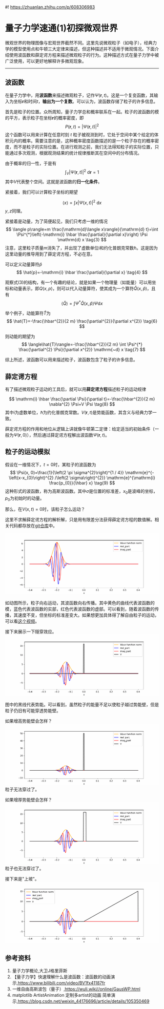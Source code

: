 #! https://zhuanlan.zhihu.com/p/608306983
# 量子力学速通(1)初探微观世界

微观世界的物理图像与宏观世界截然不同。这里先说微观粒子（如电子），经典力学的模型使用点和牛顿三大定律来描述，但这种描述并不适用于微观情况。下面介绍使用波函数和薛定谔方程来描述微观粒子的行为。这种描述方式在量子力学中被广泛使用，可以更好地解释许多微观现象。

---

## 波函数

在量子力学中，用**波函数**来描述微观粒子，记作$\Psi(\boldsymbol{r}, t)$。这是一个复变函数，其输入为坐标$\boldsymbol{r}$和时间$t$，**输出为一个复数**。可以认为，波函数存储了粒子的许多信息。

首先是粒子的位置。众所周知，量子力学总和概率联系在一起。粒子的波函数的模的平方，表示粒子在坐标$\boldsymbol{r}$的概率密度，即
$$
P(\boldsymbol{r},t) = |\Psi(\boldsymbol{r},t)|^2 \tag{1}
$$
这个函数可以用来计算在任意时刻 $t$ 粒子被观测到时，它处于空间中某个给定的体积元内的概率。需要注意的是，这种概率密度函数描述的是一个粒子存在的概率密度，而不是粒子的实际位置。在进行观测之前，我们无法得知粒子的实际位置，只能通过多次观测，根据观测结果的统计规律推断其在空间中的分布情况。

由于概率的归一性，于是有
$$
\int_{V}|\Psi(\boldsymbol{r}, t)|^{2} \mathrm{~d} \boldsymbol{r}=1 \tag{2}
$$
其中$V$代表整个空间。这就是波函数的**归一化条件**。

紧接着，我们可以计算粒子坐标的期望
<!-- $$
\langle \boldsymbol{r} \rangle=\int_{V} \boldsymbol{r} |\Psi(\boldsymbol{r}, t)|^{2} \mathrm{d} \boldsymbol{r} \tag{3}
$$ -->
$$
\langle x\rangle=\int x|\Psi(x, t)|^{2} \mathrm{~d} x
$$
$y,z$同理。

紧接着是动量，为了简便起见，我们只考虑一维的情况
$$
\langle p\rangle=m \frac{\mathrm{d}\langle x\rangle}{\mathrm{d} t}=\int \Psi^{*}\left(-\mathrm{i} \hbar \frac{\partial}{\partial x}\right) \Psi \mathrm{d} x \tag{3}
$$
注意，这里粒子质量$m$消失了，并出现了虚数单位$\mathrm{i}$和约化普朗克常数$\hbar$。这是因为这里动量的推导用到了薛定谔方程，不必在意。

可以定义动量算符$\hat{p}$
$$
\hat{p}=-\mathrm{i} \hbar \frac{\partial}{\partial x} \tag{4}
$$

观察式(3)的结构，有一个有趣的结论，就是如果一个物理量（如能量）可以用坐标和动量表示，即$Q(x,p)$，则可以代入动量算符，使其成为一个算符$\hat{Q}(x,\hat{p})$，且有
$$
\langle\hat{Q}\rangle=\int \Psi^{*} \hat{Q}(x, \hat{p}) \Psi \mathrm{d} x \tag{5}
$$

举个例子，动能算符$\hat{T}$为
$$
\hat{T}=-\frac{\hbar^{2}}{2 m} \frac{\partial^{2}}{\partial x^{2}} \tag{6}
$$

则动能的期望为
$$
\langle\hat{T}\rangle=-\frac{\hbar^{2}}{2 m} \int \Psi^{*} \frac{\partial^{2} \Psi}{\partial x^{2}} \mathrm{~d} x \tag{7}
$$

综上所述，波函数可以用来描述粒子，波函数包含了粒子的许多信息。

## 薛定谔方程

有了描述微观粒子运动的工具后，就可以用**薛定谔方程**描述粒子的运动规律
<!-- $$
i \hbar \frac{\partial \Psi}{\partial t}=-\frac{\hbar^{2}}{2 m} \frac{\partial^{2} \Psi}{\partial x^{2}}+V \Psi
$$ -->
$$
\mathrm{i} \hbar \frac{\partial \Psi}{\partial t}=-\frac{\hbar^{2}}{2 m} \nabla^{2} \Psi+V \Psi \tag{8}
$$
其中$\mathrm{i}$为虚数单位，$\hbar$为约化普朗克常数。$V(\boldsymbol{r},t)$是势能函数，其含义与经典力学一致。

薛定谔方程的作用和地位从逻辑上讲就像牛顿第二定律：给定适当的初始条件（一般为$\Psi(\boldsymbol{r},0)$），然后通过薛定谔方程解出波函数$\Psi(\boldsymbol{r},t)$。


## 粒子的运动模拟

假设在一维情况下，$t=0$时，某粒子的波函数为
$$
\Psi(x, 0)=\frac{1}{\left(2 \pi \sigma^{2}\right)^{1 / 4}} \mathrm{e}^{-\left(x-x_{0}\right)^{2} /\left(2 \sigma\right)^{2}} \mathrm{e}^{\mathrm{i} \frac{p_{0}}{\hbar} x} \tag{9}
$$
这种形式的波函数，称为高斯波函数。其中$\sigma$是位置的标准差，$x_{0}$是波峰的坐标，$p_{0}$为初始时的动量。


那么，在$V(x,t)=0$时，该粒子怎么运动？

这里不求解薛定谔方程的解析解，只是用有限差分法获得薛定谔方程的数值解。相关代码都存放在[git仓库](https://github.com/cjyyx/notes/tree/main/%E5%AD%A6%E4%B9%A0%E7%AC%94%E8%AE%B0/%E9%87%8F%E5%AD%90%E5%8A%9B%E5%AD%A6%E5%AF%BC%E8%AE%BA/PythonScript/1_1)中。


![](PythonScript/1_1/Free_particle.gif)

如动图所示，粒子向右运动，其波函数向右传播。其中黄色的曲线代表波函数的模，蓝色代表波函数的实部，红色代表波函数的虚部。可以看到，随着波函数的传播，其速度不变，但坐标的标准差变大。如果想更加具体得了解自由粒子的运动，可以看[这个视频](https://www.bilibili.com/video/BV1fx41187fr)。

接下来展示一下隧穿效应。
![](./PythonScript/1_1/tunneling_effect.gif)

图中的黑线代表势能。可以看到，虽然粒子的能量不足以使粒子越过势能壁，但是粒子仍旧有可能穿透势能壁。

如果增高势能壁会怎样？
![](./PythonScript/1_1/tunneling_effect_high.gif)
粒子无法穿过了。

如果增厚势能壁会怎样？
![](./PythonScript/1_1/tunneling_effect_thick.gif)
粒子也无法穿过了。

接下来是"上坡"。
![](./PythonScript/1_1/uphill.gif)




## 参考资料

1. 量子力学概论,大卫J格里菲斯
2. 【量子力学】快速理解什么是波函数：波函数的动画演示,https://www.bilibili.com/video/BV1fx41187fr
3. 一维自由高斯波包（量子）,https://wuli.wiki//online/GausWP.html
4. matplotlib ArtistAnimation 定制多artist的动画 简单演示,https://blog.csdn.net/weixin_44176696/article/details/105350469
